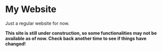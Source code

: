 # My Website
Just a regular website for now.

**This site is still under construction, so some functionalities may not be available as of now. Check back another time to see if things have changed!**